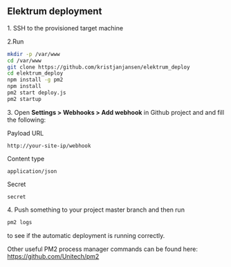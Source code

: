## Elektrum deployment 

1\. SSH to the provisioned target machine

2\.Run

```sh
mkdir -p /var/www
cd /var/www
git clone https://github.com/kristjanjansen/elektrum_deploy
cd elektrum_deploy
npm install -g pm2
npm install
pm2 start deploy.js
pm2 startup
```

3\. Open **Settings > Webhooks > Add webhook** in Github project and and fill the following:

Payload URL

    http://your-site-ip/webhook

Content type

    application/json

Secret

    secret

4\. Push something to your project master branch and then run

```sh
pm2 logs
```

to see if the automatic deployment is running correctly.

Other useful PM2 process manager commands can be found here: https://github.com/Unitech/pm2

